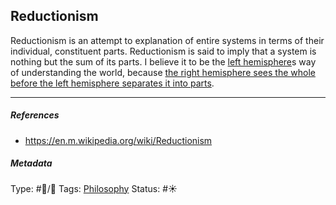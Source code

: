 ## Reductionism

Reductionism is an attempt to explanation of entire systems in terms of their individual, constituent parts. Reductionism is said to imply that a system is nothing but the sum of its parts. I believe it to be the [left hemisphere](Left%20hemisphere.md)s way of understanding the world, because [the right hemisphere sees the whole before the left hemisphere separates it into parts](The%20right%20hemisphere%20sees%20the%20whole%20before%20the%20left%20hemisphere%20separates%20it%20into%20parts.md).

---

##### References

* https://en.m.wikipedia.org/wiki/Reductionism

##### Metadata

Type: #🔵/🔵 
Tags: [Philosophy](Philosophy.md)
Status: #☀️ 
